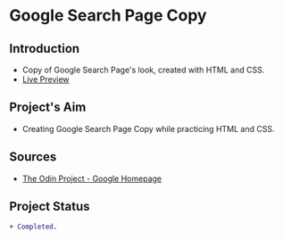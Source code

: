 # Google Search Page Copy
## Introduction
* Copy of Google Search Page's look, created with HTML and CSS.
* [Live Preview](https://ikari-shirei.github.io/googleClonePage/)

## Project's Aim
* Creating Google Search Page Copy while practicing HTML and CSS.

## Sources
* [The Odin Project - Google Homepage](https://www.theodinproject.com/paths/foundations/courses/foundations/lessons/html-css)

## Project Status
```diff
+ Completed.
```

